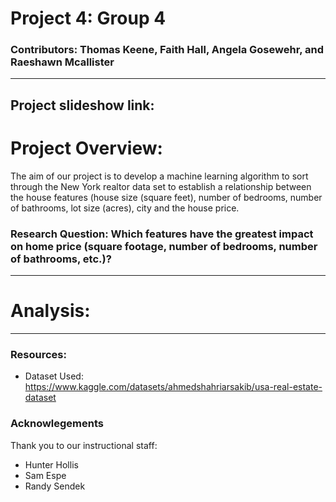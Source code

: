 # Project 4: Group 4
### Contributors: Thomas Keene, Faith Hall, Angela Gosewehr, and Raeshawn Mcallister
---
Project slideshow link: 
---
# Project Overview: 
The aim of our project is to develop a machine learning algorithm to sort through the New York realtor data set to establish a relationship between the house features (house size (square feet), number of bedrooms, number of bathrooms, lot size (acres), city and the house price.

### Research Question: Which features have the greatest impact on home price (square footage, number of bedrooms, number of bathrooms, etc.)?
---
# Analysis: 

---
### Resources: 
- Dataset Used: https://www.kaggle.com/datasets/ahmedshahriarsakib/usa-real-estate-dataset

### Acknowlegements
Thank you to our instructional staff: 
- Hunter Hollis
- Sam Espe
- Randy Sendek
